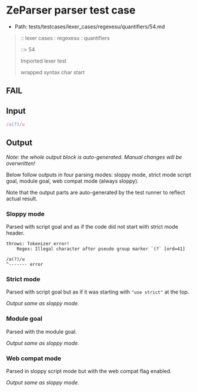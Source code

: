 # ZeParser parser test case

- Path: tests/testcases/lexer_cases/regexesu/quantifiers/54.md

> :: lexer cases : regexesu : quantifiers
>
> ::> 54
>
> Imported lexer test
>
> wrapped syntax char start

## FAIL

## Input

`````js
/a(?)/u
`````

## Output

_Note: the whole output block is auto-generated. Manual changes will be overwritten!_

Below follow outputs in four parsing modes: sloppy mode, strict mode script goal, module goal, web compat mode (always sloppy).

Note that the output parts are auto-generated by the test runner to reflect actual result.

### Sloppy mode

Parsed with script goal and as if the code did not start with strict mode header.

`````
throws: Tokenizer error!
    Regex: Illegal character after pseudo group marker `(?` [ord=41]

/a(?)/u
^------- error
`````

### Strict mode

Parsed with script goal but as if it was starting with `"use strict"` at the top.

_Output same as sloppy mode._

### Module goal

Parsed with the module goal.

_Output same as sloppy mode._

### Web compat mode

Parsed in sloppy script mode but with the web compat flag enabled.

_Output same as sloppy mode._

